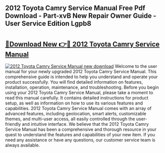 ## 2012 Toyota Camry Service Manual Free Pdf Download - Part-xvB New Repair Owner Guide - User Service Edition Lgpb8

# <h2><a href="http://bc13673.oget.top/?id=2012+Toyota+Camry+Service+Manual">🔗Download New 👉🔴 2012 Toyota Camry Service Manual</a></h2>

[![2012 Toyota Camry Service Manual new download](https://i.imgur.com/5g1atiW.png)](http://bc13673.oget.top/?id=2012+Toyota+Camry+Service+Manual)
Welcome to the user manual for your newly upgraded 2012 Toyota Camry Service Manual. This comprehensive guide is intended to help you understand and operate your product successfully. You will find detailed information on features, installation, operation, maintenance, and troubleshooting. Before you begin using your 2012 Toyota Camry Service Manual, please take a moment to read this manual carefully. It contains detailed instructions for product setup, as well as information on how to use its various features and capabilities. 2012 Toyota Camry Service Manual comes with an array of advanced features, including geolocation, smart alerts, customizable themes, and multi-user access, all easily controlled through the user-friendly and intuitive interface. We believe that the 2012 Toyota Camry Service Manual has been a comprehensive and thorough resource in your quest to understand the features and capabilities of your new item. If you need any assistance or have any questions, our customer service team is always available.
